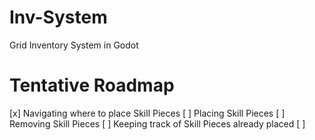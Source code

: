 # Inv-System
Grid Inventory System in Godot

# Tentative Roadmap
[x] Navigating where to place Skill Pieces
[ ] Placing Skill Pieces
[ ] Removing Skill Pieces
[ ] Keeping track of Skill Pieces already placed
[ ] 
